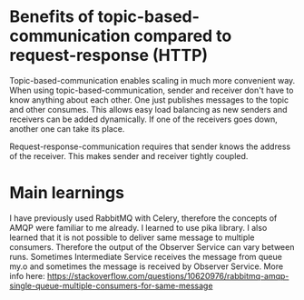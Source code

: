 # Benefits of topic-based-communication compared to request-response (HTTP)
Topic-based-communication enables scaling in much more convenient way. When using topic-based-communication, sender and receiver don't have to know anything about each other. One just publishes messages to the topic and other consumes. This allows easy load balancing as new senders and receivers can be added dynamically. If one of the receivers goes down, another one can take its place.

Request-response-communication requires that sender knows the address of the receiver. This makes sender and receiver tightly coupled.

# Main learnings
I have previously used RabbitMQ with Celery, therefore the concepts of AMQP were familiar to me already. I learned to use pika library. I also learned that it is not possible to deliver same message to multiple consumers. Therefore the output of the Observer Service can vary between runs. Sometimes Intermediate Service receives the message from queue my.o and sometimes the message is received by Observer Service. More info here: https://stackoverflow.com/questions/10620976/rabbitmq-amqp-single-queue-multiple-consumers-for-same-message


